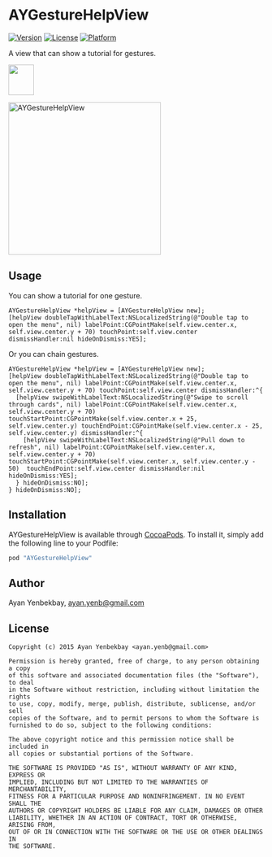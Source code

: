 # AYGestureHelpView

[![Version](https://img.shields.io/cocoapods/v/AYGestureHelpView.svg?style=flat)](http://cocoapods.org/pods/AYGestureHelpView)
[![License](https://img.shields.io/cocoapods/l/AYGestureHelpView.svg?style=flat)](http://cocoapods.org/pods/AYGestureHelpView)
[![Platform](https://img.shields.io/cocoapods/p/AYGestureHelpView.svg?style=flat)](http://cocoapods.org/pods/AYGestureHelpView)

A view that can show a tutorial for gestures.

<p>
  <a href='https://appetize.io/app/d8khut8m036uz1dzu5y45y7rwc' alt='Live demo'>
    <img width="50" height="60" src="Assets/demo.png"/>
  </a>
</p>

<img width="300" alt="AYGestureHelpView" src="Assets/screencast.gif"/>

## Usage

You can show a tutorial for one gesture.

```objc
AYGestureHelpView *helpView = [AYGestureHelpView new];
[helpView doubleTapWithLabelText:NSLocalizedString(@"Double tap to open the menu", nil) labelPoint:CGPointMake(self.view.center.x, self.view.center.y + 70) touchPoint:self.view.center dismissHandler:nil hideOnDismiss:YES];
```

Or you can chain gestures.

```objc
AYGestureHelpView *helpView = [AYGestureHelpView new];
[helpView doubleTapWithLabelText:NSLocalizedString(@"Double tap to open the menu", nil) labelPoint:CGPointMake(self.view.center.x, self.view.center.y + 70) touchPoint:self.view.center dismissHandler:^{
  [helpView swipeWithLabelText:NSLocalizedString(@"Swipe to scroll through cards", nil) labelPoint:CGPointMake(self.view.center.x, self.view.center.y + 70) touchStartPoint:CGPointMake(self.view.center.x + 25, self.view.center.y) touchEndPoint:CGPointMake(self.view.center.x - 25, self.view.center.y) dismissHandler:^{
    [helpView swipeWithLabelText:NSLocalizedString(@"Pull down to refresh", nil) labelPoint:CGPointMake(self.view.center.x, self.view.center.y + 70) touchStartPoint:CGPointMake(self.view.center.x, self.view.center.y - 50)  touchEndPoint:self.view.center dismissHandler:nil hideOnDismiss:YES];
  } hideOnDismiss:NO];
} hideOnDismiss:NO];
```

## Installation

AYGestureHelpView is available through [CocoaPods](http://cocoapods.org). To install
it, simply add the following line to your Podfile:

```ruby
pod "AYGestureHelpView"
```

## Author

Ayan Yenbekbay, ayan.yenb@gmail.com

## License

```
Copyright (c) 2015 Ayan Yenbekbay <ayan.yenb@gmail.com>

Permission is hereby granted, free of charge, to any person obtaining a copy
of this software and associated documentation files (the "Software"), to deal
in the Software without restriction, including without limitation the rights
to use, copy, modify, merge, publish, distribute, sublicense, and/or sell
copies of the Software, and to permit persons to whom the Software is
furnished to do so, subject to the following conditions:

The above copyright notice and this permission notice shall be included in
all copies or substantial portions of the Software.

THE SOFTWARE IS PROVIDED "AS IS", WITHOUT WARRANTY OF ANY KIND, EXPRESS OR
IMPLIED, INCLUDING BUT NOT LIMITED TO THE WARRANTIES OF MERCHANTABILITY,
FITNESS FOR A PARTICULAR PURPOSE AND NONINFRINGEMENT. IN NO EVENT SHALL THE
AUTHORS OR COPYRIGHT HOLDERS BE LIABLE FOR ANY CLAIM, DAMAGES OR OTHER
LIABILITY, WHETHER IN AN ACTION OF CONTRACT, TORT OR OTHERWISE, ARISING FROM,
OUT OF OR IN CONNECTION WITH THE SOFTWARE OR THE USE OR OTHER DEALINGS IN
THE SOFTWARE.
```
